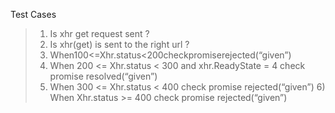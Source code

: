 Test Cases

> 1) Is xhr get request sent ?
> 2) Is xhr(get) is sent to the right url ?
> 3) When100<=Xhr.status<200checkpromiserejected(“given”)
> 4) When 200 <= Xhr.status < 300 and xhr.ReadyState = 4 check promise resolved(“given”)
> 5) When 300 <= Xhr.status < 400 check promise rejected(“given”) 6) When Xhr.status >= 400 check promise rejected(“given”)
